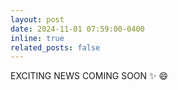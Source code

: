 ```yaml
---
layout: post
date: 2024-11-01 07:59:00-0400
inline: true
related_posts: false
---
```


EXCITING NEWS COMING SOON  :sparkles: :smile:

